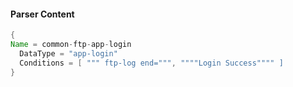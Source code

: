 #### Parser Content
```Java
{
Name = common-ftp-app-login
  DataType = "app-login"
  Conditions = [ """ ftp-log end=""", """"Login Success"""" ]
}
```